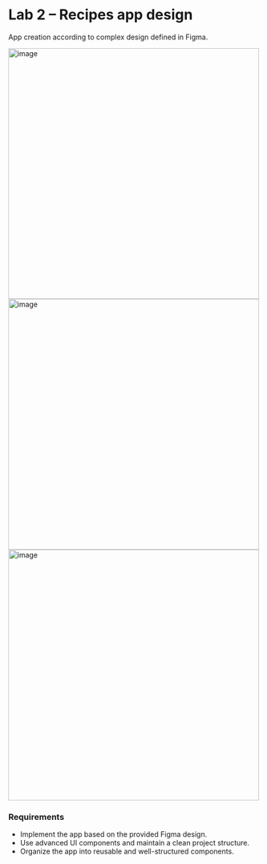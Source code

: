 # Lab 2 – Recipes app design
App creation according to complex design defined in Figma.

<img width=auto height="500" alt="image" src="https://github.com/user-attachments/assets/85edb8b3-f645-4bf1-b120-fe1e67c301d3" />
<img width=auto height="500" alt="image" src="https://github.com/user-attachments/assets/31946a93-02a0-4bba-876e-4063f549d8ff" />
<img width=auto height="500" alt="image" src="https://github.com/user-attachments/assets/d7e04b87-2162-4a45-bbe5-c6996f8db0b4" />


### Requirements
- Implement the app based on the provided Figma design.
- Use advanced UI components and maintain a clean project structure.
- Organize the app into reusable and well-structured components.

